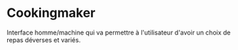 # Cookingmaker
Interface homme/machine qui va permettre à l'utilisateur d'avoir un choix de repas déverses et variés.
